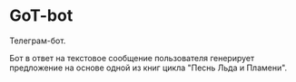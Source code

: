 # GoT-bot
Телеграм-бот. 

Бот в ответ на текстовое сообщение пользователя генерирует предложение на основе одной из книг цикла "Песнь Льда и Пламени". 



